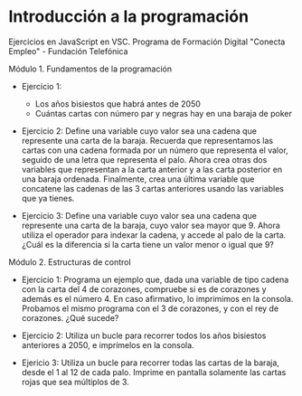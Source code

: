 # Introducción a la programación

Ejercicios en JavaScript en VSC. 
Programa de Formación Digital "Conecta Empleo" - Fundación Telefónica


Módulo 1. Fundamentos de la programación
  - Ejercicio 1:
      - Los años bisiestos que habrá antes de 2050
      - Cuántas cartas con número par y negras hay en una baraja de poker
   
  - Ejercicio 2: Define una variable cuyo valor sea una cadena que represente una carta de la baraja. Recuerda que representamos las cartas con una cadena formada por un número que representa el valor, seguido de una letra que representa el palo. Ahora crea otras dos variables que representan a la carta anterior y a las carta posterior en una baraja ordenada. Finalmente, crea una última variable que concatene las cadenas de las 3 cartas anteriores usando las variables que ya tienes.


  - Ejercicio 3: Define una variable cuyo valor sea una cadena que represente una carta de la baraja, cuyo valor sea mayor que 9. Ahora utiliza el operador para indexar la cadena, y accede al palo de la carta. ¿Cuál es la diferencia si la carta tiene un valor menor o igual que 9?



Módulo 2. Estructuras de control
  - Ejercicio 1: Programa un ejemplo que, dada una variable de tipo cadena con la carta del 4 de corazones, compruebe si es de corazones y además es el número 4. En caso afirmativo, lo imprimimos en la consola. Probamos el mismo programa con el 3 de corazones, y con el rey de corazones. ¿Qué sucede?
   
  - Ejercicio 2: Utiliza un bucle para recorrer todos los años bisiestos anteriores a 2050, e imprímelos en la consola.

  - Ejericio 3: Utiliza un bucle para recorrer todas las cartas de la baraja, desde el 1 al 12 de cada palo. Imprime en pantalla solamente las cartas rojas que sea múltiplos de 3.
